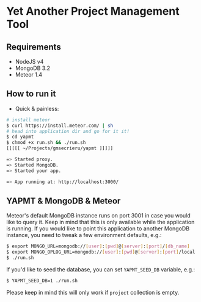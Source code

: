# Yet Another Project Management Tool

## Requirements
- NodeJS v4
- MongoDB 3.2
- Meteor 1.4

## How to run it
- Quick & painless:
```bash
# install meteor
$ curl https://install.meteor.com/ | sh
# head into application dir and go for it it!
$ cd yapmt
$ chmod +x run.sh && ./run.sh
[[[[[ ~/Projects/gmsecrieru/yapmt ]]]]]

=> Started proxy.
=> Started MongoDB.
=> Started your app.

=> App running at: http://localhost:3000/
```

## YAPMT & MongoDB & Meteor
Meteor's default MongoDB instance runs on port 3001 in case you would like to query it. Keep in mind that this is only available while the application is running. If you would like to point this application to another MongoDB instance, you need to tweak a few environment defaults, e.g.:

```bash
$ export MONGO_URL=mongodb://[user]:[pwd]@[server]:[port]/[db_name]
$ export MONGO_OPLOG_URL=mongodb://[user]:[pwd]@[server]:[port]/local
$ ./run.sh
```

If you'd like to seed the database, you can set `YAPMT_SEED_DB` variable, e.g.:
```bash
$ YAPMT_SEED_DB=1 ./run.sh
```

Please keep in mind this will only work if `project` collection is empty.
